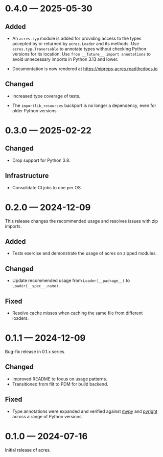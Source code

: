
<a id='changelog-0.4.0'></a>
# 0.4.0 — 2025-05-30

## Added

- An `acres.typ` module is added for providing access to the types
  accepted by or returned by `acres.Loader` and its methods.
  Use `acres.typ.Traversable` to annotate types without checking
  Python versions for its location.
  Use `from __future__ import annotations` to avoid unnecessary imports
  in Python 3.13 and lower.

- Documentation is now rendered at https://nipreps-acres.readthedocs.io

## Changed

- Increased type coverage of tests.

- The `importlib_resources` backport is no longer a dependency, even
  for older Python versions.

<a id='changelog-0.3.0'></a>
# 0.3.0 — 2025-02-22

## Changed

- Drop support for Python 3.8.

## Infrastructure

- Consolidate CI jobs to one per OS.

<a id='changelog-0.2.0'></a>
# 0.2.0 — 2024-12-09

This release changes the recommended usage and resolves issues with zip imports.

## Added

- Tests exercise and demonstrate the usage of acres on zipped modules.

## Changed

- Update recommended usage from `Loader(__package__)` to `Loader(__spec__.name)`.

## Fixed

- Resolve cache misses when caching the same file from different loaders.

<a id="changelog-0.1.1"></a>
# 0.1.1 — 2024-12-09

Bug-fix release in 0.1.x series.

Changed
-------

- Improved README to focus on usage patterns.
- Transitioned from flit to PDM for build backend.

 Fixed
 -----

 - Type annotations were expanded and verified against [mypy][] and [pyright][]
   across a range of Python versions.

[mypy]: https://www.mypy-lang.org/
[pyright]: https://microsoft.github.io/pyright

<a id="changelog-0.1.0"></a>
# 0.1.0 — 2024-07-16

Initial release of acres.

